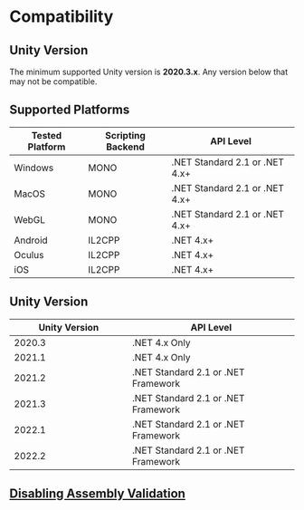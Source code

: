 # Compatibility

## Unity Version[​](https://docs.inworld.ai/docs/tutorial-integrations/Unity/compatibility/#unity-version) <a href="#unity-version" id="unity-version"></a>

The minimum supported Unity version is **2020.3.x**. Any version below that may not be compatible.

## Supported Platform[​](https://docs.inworld.ai/docs/tutorial-integrations/Unity/get-started/compatibility#platform)s <a href="#platform" id="platform"></a>

| Tested Platform | Scripting Backend | API Level                      |
| --------------- | ----------------- | ------------------------------ |
| Windows         | MONO              | .NET Standard 2.1 or .NET 4.x+ |
| MacOS           | MONO              | .NET Standard 2.1 or .NET 4.x+ |
| WebGL           | MONO              | .NET Standard 2.1 or .NET 4.x+ |
| Android         | IL2CPP            | .NET 4.x+                      |
| Oculus          | IL2CPP            | .NET 4.x+                      |
| iOS             | IL2CPP            | .NET 4.x+                      |

## Unity Version[​](https://docs.inworld.ai/docs/tutorial-integrations/Unity/get-started/compatibility#unity-version) <a href="#unity-version" id="unity-version"></a>

<table><thead><tr><th width="306">Unity Version</th><th width="444">API Level</th></tr></thead><tbody><tr><td>2020.3</td><td>.NET 4.x Only</td></tr><tr><td>2021.1</td><td>.NET 4.x Only</td></tr><tr><td>2021.2</td><td>.NET Standard 2.1 or .NET Framework</td></tr><tr><td>2021.3</td><td>.NET Standard 2.1 or .NET Framework</td></tr><tr><td>2022.1</td><td>.NET Standard 2.1 or .NET Framework</td></tr><tr><td>2022.2</td><td>.NET Standard 2.1 or .NET Framework</td></tr></tbody></table>

## [Disabling Assembly Validation](compatibility.md#disabling-assembly-validation)

